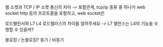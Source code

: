 웹 소켓과 TCP / IP 소켓 통신의 차이
-> 포함관계, tcp/ip 종류 중 하나가 web socket
http 등의 프로토콜을 포함하고, web socket은 

로드밸런서와 L7 L4 로드밸러스의 차이를 알려주세요
-> L7 밸런스는 L4의 기능을 수행할 수 있을까?

블로킹 / 논블로킹? 
동기 / 비동기
